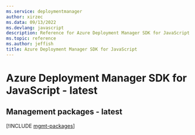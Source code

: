 ```yaml
---
ms.service: deploymentmanager
author: xirzec
ms.data: 09/13/2022
ms.devlang: javascript
description: Reference for Azure Deployment Manager SDK for JavaScript
ms.topic: reference
ms.author: jeffish
title: Azure Deployment Manager SDK for JavaScript
---
```

# Azure Deployment Manager SDK for JavaScript - latest

## Management packages - latest
[!INCLUDE [mgmt-packages](deployment-manager-mgmt-index.md)]